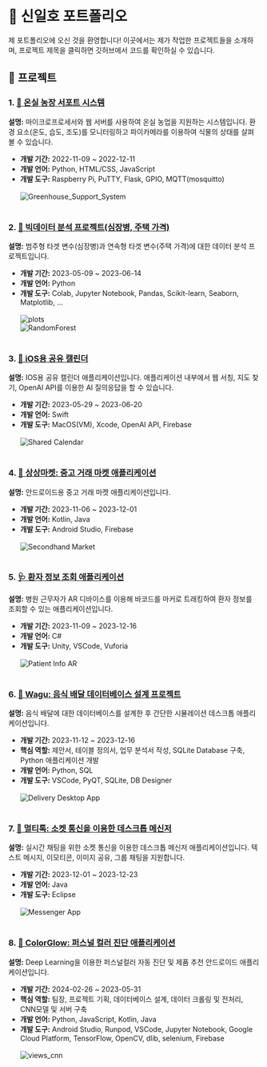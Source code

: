 # 🌟 신일호 포트폴리오

제 포트폴리오에 오신 것을 환영합니다! 이곳에서는 제가 작업한 프로젝트들을 소개하며, 프로젝트 제목을 클릭하면 깃허브에서 코드를 확인하실 수 있습니다.

## 📂 프로젝트

### 1. [🌿 온실 농장 서포트 시스템](https://github.com/ihshin20/Greenhouse_Support_System)
**설명:** 마이크로프로세서와 웹 서버를 사용하여 온실 농업을 지원하는 시스템입니다. 환경 요소(온도, 습도, 조도)를 모니터링하고 파이카메라를 이용하여 식물의 상태를 살펴볼 수 있습니다.
- **개발 기간:** 2022-11-09 ~ 2022-12-11
- **개발 언어:** Python, HTML/CSS, JavaScript
- **개발 도구:** Raspberry Pi, PuTTY, Flask, GPIO, MQTT(mosquitto)<br><br>
![Greenhouse_Support_System](images/greenhouse.jpg)<br><br>

### 2. [🏥 빅데이터 분석 프로젝트(심장병, 주택 가격)](https://github.com/ihshin20/Data_Analysis)
**설명:** 범주형 타겟 변수(심장병)과 연속형 타겟 변수(주택 가격)에 대한 데이터 분석 프로젝트입니다.
- **개발 기간:** 2023-05-09 ~ 2023-06-14
- **개발 언어:** Python
- **개발 도구:** Colab, Jupyter Notebook, Pandas, Scikit-learn, Seaborn, Matplotlib, ...<br><br>
![plots](images/plots.png)<br>
![RandomForest](images/RandomForest.png)<br><br>

### 3. [📅 iOS용 공유 캘린더](https://github.com/ihshin20/IOS_Calendar)
**설명:** IOS용 공유 캘린더 애플리케이션입니다. 애플리케이션 내부에서 웹 서칭, 지도 찾기, OpenAI API를 이용한 AI 질의응답을 할 수 있습니다.
- **개발 기간:** 2023-05-29 ~ 2023-06-20
- **개발 언어:** Swift
- **개발 도구:** MacOS(VM), Xcode, OpenAI API, Firebase<br><br>
![Shared Calendar](images/views.png)<br><br>

### 4. [🛒 상상마켓: 중고 거래 마켓 애플리케이션](https://github.com/ihshin20/SangSangMarket)
**설명:** 안드로이드용 중고 거래 마켓 애플리케이션입니다.
- **개발 기간:** 2023-11-06 ~ 2023-12-01
- **개발 언어:** Kotlin, Java
- **개발 도구:** Android Studio, Firebase<br><br>
![Secondhand Market](images/views_android.png)<br><br>

### 5. [🩺 환자 정보 조회 애플리케이션](https://github.com/ihshin20/Hospital_AR)
**설명:** 병원 근무자가 AR 디바이스를 이용해 바코드를 마커로 트래킹하여 환자 정보를 조회할 수 있는 애플리케이션입니다.
- **개발 기간:** 2023-11-09 ~ 2023-12-16 
- **개발 언어:** C#
- **개발 도구:** Unity, VSCode, Vuforia<br><br>
![Patient Info AR](images/ar_history.jpg)<br><br>

### 6. [🚚 Wagu: 음식 배달 데이터베이스 설계 프로젝트](https://github.com/ihshin20/Wagu)
**설명:** 음식 배달에 대한 데이터베이스를 설계한 후 간단한 시뮬레이션 데스크톱 애플리케이션입니다.
- **개발 기간:** 2023-11-12 ~ 2023-12-16
- **핵심 역할:** 제안서, 테이블 정의서, 업무 분석서 작성, SQLite Database 구축, Python 애플리케이션 개발
- **개발 언어:** Python, SQL
- **개발 도구:** VSCode, PyQT, SQLite, DB Designer<br><br>
![Delivery Desktop App](images/ERD.png)<br><br>

### 7. [💬 멀티톡: 소켓 통신을 이용한 데스크톱 메신저](https://github.com/ihshin20/MultiTalk)
**설명:** 실시간 채팅을 위한 소켓 통신을 이용한 데스크톱 메신저 애플리케이션입니다. 텍스트 메시지, 이모티콘, 이미지 공유, 그룹 채팅을 지원합니다.
- **개발 기간:** 2023-12-01 ~ 2023-12-23
- **개발 언어:** Java
- **개발 도구:** Eclipse<br><br>
![Messenger App](images/views_talk.png)<br><br>

### 8. [🎨 ColorGlow: 퍼스널 컬러 진단 애플리케이션](https://github.com/ihshin20/ColorGlow)
**설명:** Deep Learning을 이용한 퍼스널컬러 자동 진단 및 제품 추천 안드로이드 애플리케이션입니다.
- **개발 기간:** 2024-02-26 ~ 2023-05-31
- **핵심 역할:** 팀장, 프로젝트 기획, 데이터베이스 설계, 데이터 크롤링 및 전처리, CNN모델 및 서버 구축
- **개발 언어:** Python, JavaScript, Kotlin, Java
- **개발 도구:** Android Studio, Runpod, VSCode, Jupyter Notebook, Google Cloud Platform, TensorFlow, OpenCV, dlib, selenium, Firebase<br><br>
![views_cnn](images/views_cnn.png)<br><br>

